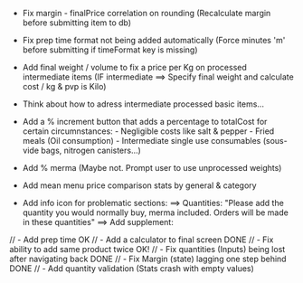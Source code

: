 - Fix margin - finalPrice correlation on rounding (Recalculate margin before submitting item to db)
- Fix prep time format not being added automatically (Force minutes 'm' before submitting if timeFormat key is missing)
- Add final weight / volume to fix a price per Kg on processed intermediate items
        (IF intermediate  ==>  Specify final weight and calculate cost / kg & pvp is Kilo)
- Think about how to adress intermediate processed basic items... 

- Add a % increment button that adds a percentage to totalCost for certain circumnstances:
        - Negligible costs like salt & pepper
        - Fried meals (Oil consumption)
        - Intermediate single use consumables (sous-vide bags, nitrogen canisters...)

- Add % merma (Maybe not. Prompt user to use unprocessed weights)

- Add mean menu price comparison stats by general & category

- Add info icon for problematic sections:
        ==> Quantities: "Please add the quantity you would normally buy, merma included. Orders will be made in these quantities"
        ==> Add supplement: 

// - Add prep time OK 
// - Add a calculator to final screen DONE
// - Fix ability to add same product twice OK!
// - Fix quantities (Inputs) being lost after navigating back DONE
// - Fix Margin (state) lagging one step behind DONE
// - Add quantity validation (Stats crash with empty values)
